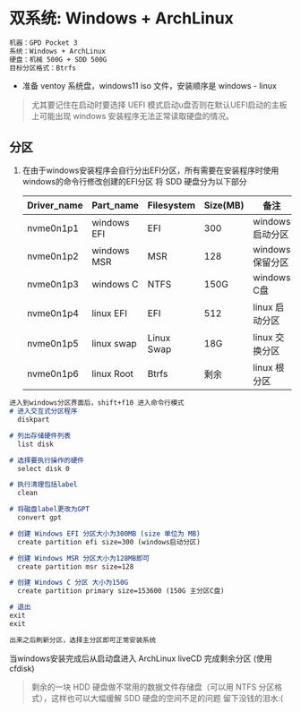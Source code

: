 # 双系统: Windows + ArchLinux
```markdown
机器：GPD Pocket 3
系统：Windows + ArchLinux
硬盘：机械 500G + SDD 500G
目标分区格式：Btrfs
```
- 准备
  ventoy 系统盘，windows11 iso 文件，安装顺序是 windows - linux
> 尤其要记住在启动时要选择 UEFI 模式启动u盘否则在默认UEFI启动的主板上可能出现 windows 安装程序无法正常读取硬盘的情况。

## 分区
1. 在由于windows安装程序会自行分出EFI分区，所有需要在安装程序时使用windows的命令行修改创建的EFI分区
  将 SDD 硬盘分为以下部分

     |Driver_name | Part_name   | Filesystem | Size(MB) | 备注 |
     |------------|-------------|------------|------|--
     |nvme0n1p1   | windows EFI | EFI        | 300  | windows 启动分区
     |nvme0n1p2   | windows MSR | MSR        | 128  | windows 保留分区
     |nvme0n1p3   | windows C   | NTFS       | 150G | windows C盘
     |nvme0n1p4   | linux EFI   | EFI        | 512  | linux 启动分区
     |nvme0n1p5   | linux swap  | Linux Swap | 18G  | linux 交换分区
     |nvme0n1p6   | linux Root  | Btrfs      | 剩余 | linux 根分区

```markdown
进入到windows分区界面后，shift+f10 进入命令行模式
# 进入交互式分区程序
  diskpart

# 列出存储硬件列表
  list disk

# 选择要执行操作的硬件
  select disk 0

# 执行清理包括label
  clean

# 将磁盘label更改为GPT
  convert gpt

# 创建 Windows EFI 分区大小为300MB (size 单位为 MB)
  create partition efi size=300 (windows启动分区)

# 创建 Windows MSR 分区大小为128MB即可
  create partition msr size=128

# 创建 Windows C 分区 大小为150G
  create partition primary size=153600 (150G 主分区C盘)

# 退出
exit
exit

出来之后刷新分区，选择主分区即可正常安装系统
```

当windows安装完成后从启动盘进入 ArchLinux liveCD 完成剩余分区 (使用 cfdisk)
> 剩余的一块 HDD 硬盘做不常用的数据文件存储盘（可以用 NTFS 分区格式），这样也可以大幅缓解 SDD 硬盘的空间不足的问题 留下没钱的泪水:(



